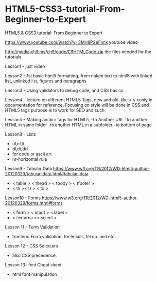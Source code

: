 # HTML5-CSS3-tutorial-From-Beginner-to-Expert
HTML5 &amp; CSS3 tutorial: From Beginner to Expert

https://www.youtube.com/watch?v=3MH8P2eFnnk youtube video

http://media.ch9.ms/ch9/code/C9HTMLCode.zip the files needed for the tutorials

Lesson1 - just video

Lesson2 - 1st basic html5 formatting, from naked text to html5 with linked list, unlinked list, figures and paragraphs

Lesson3 - Using validators to debug code, and CSS basics

Lesson4 - lecture on different HTML5 Tags, new and old. like <  s >only in documentation for reference. Focusing on style will be done in CSS and HTML5 tags purpose is to work for SEO and such. 
  
Lesson5 - Making anchor tags for HTML5,
-to Another URL
-to another HTML in same folder
-to another HTML in a subfolder
-to bottom of page

Lesson8 - Lists<br>
<ul>
<li>ul,ol,li
<li>dl,dt,dd
<li>for code or ascii art
<li>hr-horizontal rule
</ul>
  
Lesson9 - Tabular Data https://www.w3.org/TR/2012/WD-html5-author-20120329/tabular-data.html#tabular-data
<ul> 
<li> &lt table &gt &lt thead &gt &lt tbody &gt &lt tfooter &gt
<li> &lt th &gt&lt tr &gt &lt td &gt
</ul>

Lesson10 - Forms https://www.w3.org/TR/2012/WD-html5-author-20120329/forms.html#forms
<ul> 
<li> &lt form &gt &lt input &gt &lt label &gt 
<li> &lt textarea &gt&lt select &gt
</ul>

Lesson 11 - Form Validation
<ul><li> frontend Form validation, for emails, tel no. and etc. </ul>

Lesson 12 - CSS Selectors
<ul><li> also CSS precedence. </ul>

Lesson 13- font Cheat sheet
<ul><li> html font manipulation </ul>
